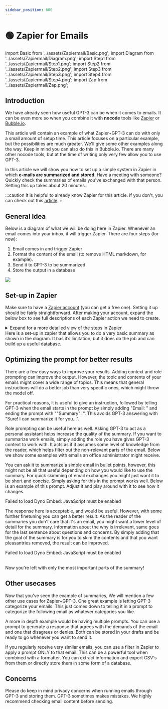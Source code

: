 ```yaml
---
sidebar_position: 600
---
```


# 🟢 Zapier for Emails

import Basic from '../assets/Zapiermail/Basic.png';
import Diagram from '../assets/Zapiermail/Diagram.png';
import Step1 from '../assets/Zapiermail/Step1.png';
import Step2 from '../assets/Zapiermail/Step2.png';
import Step3 from '../assets/Zapiermail/Step3.png';
import Step4 from '../assets/Zapiermail/Step4.png';
import Zap from '../assets/Zapiermail/Zap.png';

## Introduction


We have already seen how useful GPT-3 can be when it comes to emails. It can be even more so when you combine it with **nocode** tools like [Zapier](https://zapier.com) or [Bubble.io](https://bubble.io).

This article will contain an example of what Zapier+GPT-3 can do with only a small amount of setup time. This article focuses on a particular example, but the possibilities are much greater. We'll give some other examples along the way. Keep in mind you can also do this in Bubble.io. There are many other nocode tools, but at the time of writing only very few allow you to use GPT-3. 


In this article we will show you how to set up a simple system in Zapier in which **e-mails are summarized and stored**. Have a meeting with someone? Quickly check the summaries of emails you've exchanged with that person. Setting this up takes about 20 minutes.

:::caution
It is helpful to already know Zapier for this article. If you don't, you can check out this [article](https://zapier.com/learn/).
:::


## General Idea


Below is a diagram of what we will be doing here in Zapier. Whenever an email comes into your inbox, it will trigger Zapier. There are four steps (for now):

1. Email comes in and trigger Zapier
1. Format the content of the email (to remove HTML markdown, for example). 
2. Send it to GPT-3 to be summarized
3. Store the output in a database

<div style={{textAlign: 'left'}}>
  <img src={Diagram} style={{width: "500px"}} />
</div>

## Set-up in Zapier


Make sure to have a [Zapier account](https://zapier.com/sign-up) (you can get a free one). Setting it up should be fairly straightforward. After making your account, expand the below box to see full descriptions of each Zapier action we need to create. 


<details>
  <summary>Expand for a more detailed view of the steps in Zapier</summary>
  <div>
  This is what the Zapier action diagram will eventually look like.
    <div><div style={{textAlign: 'left'}}>
  <img src={Zap} style={{width: "500px"}} />
</div></div>
    <br/>
    <details>
      <summary>
        Step 1: Gmail trigger on new incoming email (Gmail is used here).
      </summary>
      <div>
        <div style={{textAlign: 'left'}}>
    <img src={Step1} style={{width: "500px"}} />
        </div>
      </div>
    </details>
    <details>
      <summary>
       Step 2: Formatter for E-mail content. 
      </summary>
      <div>
        <div style={{textAlign: 'left'}}>
  <img src={Step2} style={{width: "500px"}} />
</div>
      </div>
    </details>
    <details>
      <summary>
        Step 3: Prompting the Email content
        <br/>
      </summary>
      <div>
        <div style={{textAlign: 'left'}}>
  <img src={Step3} style={{width: "500px"}} />
</div>
      </div>
    </details>
    <details>
      <summary>
        Step 4: Adding it to a database
      </summary>
      <div>
        <div style={{textAlign: 'left'}}>
  <img src={Step4} style={{width: "500px"}} />
</div>
      </div>
    </details>
  </div>
</details>
Here is a set-up in zapier that allows you to do a very basic summary as shown in the diagram. It has it’s limitation, but it does do the job and can build up a useful database.


## Optimizing the prompt for better results

There are a few easy ways to improve your results. Adding context and role prompting can improve the output. However, the topic and contents of your emails might cover a wide range of topics. This means that general instructions will do a better job than very specific ones, which might throw the model off. 

For practical reasons, it is useful to give an instruction, followed by telling GPT-3 when the email starts in the prompt by simply adding "Email: " and ending the prompt with ""Summary": ". This avoids GPT-3 answering with "Sure! I can summarize it for you...".

Role prompting can be useful here as well. Asking GPT-3 to act as a personal assistant helps increase the quality of the summary.
If you want to summarize work emails, simply adding the role you have gives GPT-3 context to work with. It acts as if it assumes some level of knowledge from the reader, which helps filter out the non-relevant parts of the email. 
Below we show some examples with emails an office administrator might receive. 

You can ask it to summarize a simple email in bullet points, however, this might not be all that useful depending on how you would like to use the summary. For quick skimming of email exchanges you might just want it to be short and concise. Simply asking for this in the prompt works well. Below is an example of this prompt. Adjust it and play around with it to see how it changes. 

<div trydyno-embed="" openai-model="text-davinci-003" initial-prompt="Act as my personal assistant. I am an office administrator. Summarize the following email as concisely as you can, ignore the footer and header and any previous emails. \n\nEmail: Request for Additional Office Supplies Dear Office Administrator, I hope this email finds you well. I am writing to request additional office supplies for our team. As you know, we have been experiencing a high volume of work lately and have been using our supplies at a faster rate than usual. We would greatly appreciate it if you could provide us with the following items: Printer paper Ink cartridges for the HP printer in the conference room Sticky notes Binder clips Highlighters Please let me know if there are any questions or concerns, and when we can expect the supplies to be delivered. Thank you for your help. \n\nBest regards, Your Name Summary:\n" initial-response="Request for additional office supplies due to high workload. List of requested items: printer paper, ink cartridges for HP printer in conference room, sticky notes, binder clips, and highlighters. Requesting delivery information and if there are any questions or concerns." max-tokens="256" box-rows="15" model-temp="0.0" top-p="0">
    <noscript>Failed to load Dyno Embed: JavaScript must be enabled</noscript>
</div>

The response here is acceptable, and would be useful. However, with some further finetuning you can get a better result. As the reader of the summaries you don't care that it's an email, you might want a lower level of detail for the summary. Information about the why is irrelevant, same goes for the last sentence about questions and concerns. By simply adding that the goal of the summary is for you to skim the contents and that you want pleasantries removed, the result can be improved. 

<div trydyno-embed="" openai-model="text-davinci-003" initial-prompt="Act as my personal assistant. I am an office administrator. Summarize the following email as concisely as you can, ignore the footer and header and any previous emails. I want to use the summary to skim emails. Remove any pleasantries. \n\nEmail: Request for Additional Office Supplies Dear Office Administrator, I hope this email finds you well. I am writing to request additional office supplies for our team. As you know, we have been experiencing a high volume of work lately and have been using our supplies at a faster rate than usual. We would greatly appreciate it if you could provide us with the following items: Printer paper Ink cartridges for the HP printer in the conference room Sticky notes Binder clips Highlighters Please let me know if there are any questions or concerns, and when we can expect the supplies to be delivered. Thank you for your help. \n\nBest regards, Your Name Summary:\n" initial-response="Request for additional office supplies - printer paper, ink cartridges for HP printer, sticky notes, binder clips and highlighters." max-tokens="256" box-rows="15" model-temp="0.0" top-p="0">
    <noscript>Failed to load Dyno Embed: JavaScript must be enabled</noscript>
</div>


<br/>Now you're left with only the most important parts of the summary!


## Other usecases

Now that you've seen the example of summaries, We will mention a few other use cases for Zapier+GPT-3. One great example is letting GPT-3 categorize your emails. This just comes down to telling it in a prompt to categorize the following email as whatever categories you like.

A more in depth example would be having multiple prompts. You can use a prompt to generate a response that agrees with the demands of the email and one that disagrees or denies. Both can be stored in your drafts and be ready to go whenever you want to send it. 

If you regularly receive very similar emails, you can use a filter in Zapier to apply a prompt ONLY to that email. This can be a powerful tool when combined with a formatter. You can extract information and export CSV's from them or directly store them in some form of a database. 


## Concerns

Please do keep in mind privacy concerns when running emails through GPT-3 and storing them. GPT-3 sometimes makes mistakes. We highly recommend checking email content before sending.